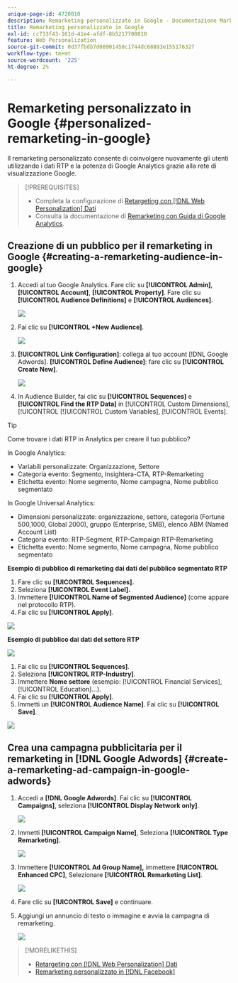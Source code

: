 ```yaml
---
unique-page-id: 4720810
description: Remarketing personalizzato in Google - Documentazione Marketo - Documentazione del prodotto
title: Remarketing personalizzato in Google
exl-id: cc733f43-161d-41e4-afdf-8b5217700810
feature: Web Personalization
source-git-commit: 0d37fbdb7d08901458c1744dc68893e155176327
workflow-type: tm+mt
source-wordcount: '225'
ht-degree: 2%

---
```


# Remarketing personalizzato in Google {#personalized-remarketing-in-google}

Il remarketing personalizzato consente di coinvolgere nuovamente gli utenti utilizzando i dati RTP e la potenza di Google Analytics grazie alla rete di visualizzazione Google.

>[!PREREQUISITES]
>
>* Completa la configurazione di [Retargeting con [!DNL Web Personalization] Dati](/help/marketo/product-docs/web-personalization/website-retargeting/retargeting-with-web-personalization-data.md)
>* Consulta la documentazione di [Remarketing con Guida di Google Analytics](https://support.google.com/analytics/topic/2611283?hl=en&ref_topic=3413645).

## Creazione di un pubblico per il remarketing in Google {#creating-a-remarketing-audience-in-google}

1. Accedi al tuo Google Analytics. Fare clic su **[!UICONTROL Admin]**, **[!UICONTROL Account]**, **[!UICONTROL Property]**. Fare clic su **[!UICONTROL Audience Definitions]** e **[!UICONTROL Audiences]**.

   ![](assets/remarketing-ga-screenshots.jpg)

1. Fai clic su **[!UICONTROL +New Audience]**.

   ![](assets/image2015-1-15-17-3a26-3a40.png)

1. **[!UICONTROL Link Configuration]**: collega al tuo account [!DNL Google Adwords]. **[!UICONTROL Define Audience]**: fare clic su **[!UICONTROL Create New]**.

   ![](assets/image2015-1-15-17-3a32-3a4.png)

1. In Audience Builder, fai clic su **[!UICONTROL Sequences]** e **[!UICONTROL Find the RTP Data]** in [!UICONTROL Custom Dimensions], [!UICONTROL [!]UICONTROL Custom Variables], [!UICONTROL Events].

>[!TIP]
>
>Come trovare i dati RTP in Analytics per creare il tuo pubblico?
>
>In Google Analytics:
>
>* Variabili personalizzate: Organizzazione, Settore
>* Categoria evento: Segmento, Insightera-CTA, RTP-Remarketing
>* Etichetta evento: Nome segmento, Nome campagna, Nome pubblico segmentato
>
>In Google Universal Analytics:
>
>* Dimensioni personalizzate: organizzazione, settore, categoria (Fortune 500,1000, Global 2000), gruppo (Enterprise, SMB), elenco ABM (Named Account List)
>* Categoria evento: RTP-Segment, RTP-Campaign RTP-Remarketing
>* Etichetta evento: Nome segmento, Nome campagna, Nome pubblico segmentato

**Esempio di pubblico di remarketing dai dati del pubblico segmentato RTP**

1. Fare clic su **[!UICONTROL Sequences].**
1. Seleziona **[!UICONTROL Event Label].**
1. Immettere **[!UICONTROL Name of Segmented Audience]** (come appare nel protocollo RTP).
1. Fai clic su **[!UICONTROL Apply]**.

![](assets/image2015-2-10-14-3a51-3a43.png)

**Esempio di pubblico dai dati del settore RTP**

![](assets/image2015-1-15-17-3a36-3a5.png)

1. Fai clic su **[!UICONTROL Sequences]**.
1. Seleziona **[!UICONTROL RTP-Industry]**.
1. Immettere **Nome settore** (esempio: [!UICONTROL Financial Services], [!UICONTROL Education]...).
1. Fai clic su **[!UICONTROL Apply]**.
1. Immetti un **[!UICONTROL Audience Name]**. Fai clic su **[!UICONTROL Save]**.

![](assets/image2015-1-15-18-3a29-3a16.png)

## Crea una campagna pubblicitaria per il remarketing in [!DNL Google Adwords] {#create-a-remarketing-ad-campaign-in-google-adwords}

1. Accedi a **[!DNL Google Adwords]**. Fai clic su **[!UICONTROL Campaigns]**, seleziona **[!UICONTROL Display Network only]**.

   ![](assets/image2015-1-15-18-3a31-3a58.png)

1. Immetti **[!UICONTROL Campaign Name]**, Seleziona **[!UICONTROL Type Remarketing].**

   ![](assets/image2015-1-15-18-3a35-3a7.png)

1. Immettere **[!UICONTROL Ad Group Name],** immettere **[!UICONTROL Enhanced CPC]**, Selezionare **[!UICONTROL Remarketing List]**.

   ![](assets/image2015-1-15-18-3a51-3a57.png)

1. Fare clic su **[!UICONTROL Save]** e continuare.
1. Aggiungi un annuncio di testo o immagine e avvia la campagna di remarketing.

   ![](assets/image2015-1-15-18-3a47-3a21.png)

>[!MORELIKETHIS]
>
>* [Retargeting con [!DNL Web Personalization] Dati](/help/marketo/product-docs/web-personalization/website-retargeting/retargeting-with-web-personalization-data.md)
>* [Remarketing personalizzato in [!DNL Facebook]](/help/marketo/product-docs/web-personalization/website-retargeting/personalized-remarketing-in-facebook.md)
